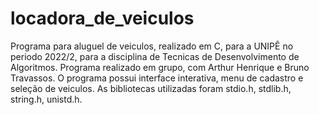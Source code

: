 # locadora_de_veiculos
Programa para aluguel de veiculos, realizado em C, para a UNIPÊ no periodo 2022/2, para a disciplina de Tecnicas de Desenvolvimento de Algoritmos.
Programa realizado em grupo, com Arthur Henrique e Bruno Travassos.
O programa possui interface interativa, menu de cadastro e seleção de veiculos.
As bibliotecas utilizadas foram stdio.h, stdlib.h, string.h, unistd.h.

